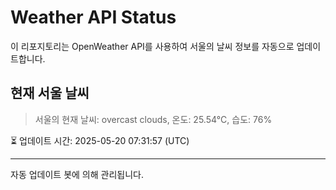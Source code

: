 
# Weather API Status

이 리포지토리는 OpenWeather API를 사용하여 서울의 날씨 정보를 자동으로 업데이트합니다.

## 현재 서울 날씨
> 서울의 현재 날씨: overcast clouds, 온도: 25.54°C, 습도: 76%

⏳ 업데이트 시간: 2025-05-20 07:31:57 (UTC)

---
자동 업데이트 봇에 의해 관리됩니다.
